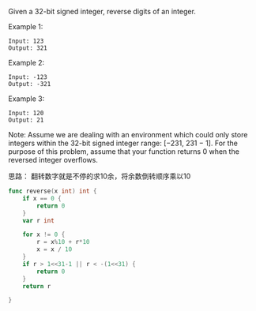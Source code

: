 Given a 32-bit signed integer, reverse digits of an integer.

Example 1:
```
Input: 123
Output: 321
```
Example 2:
```
Input: -123
Output: -321
```
Example 3:
```
Input: 120
Output: 21
```
Note:
Assume we are dealing with an environment which could only store integers within the 32-bit signed integer range: [−231,  231 − 1]. For the purpose of this problem, assume that your function returns 0 when the reversed integer overflows.

思路：
翻转数字就是不停的求10余，将余数倒转顺序乘以10

```go
func reverse(x int) int {
	if x == 0 {
		return 0
	}
	var r int

	for x != 0 {
		r = x%10 + r*10
		x = x / 10
	}
	if r > 1<<31-1 || r < -(1<<31) {
		return 0
	}
	return r

}
```